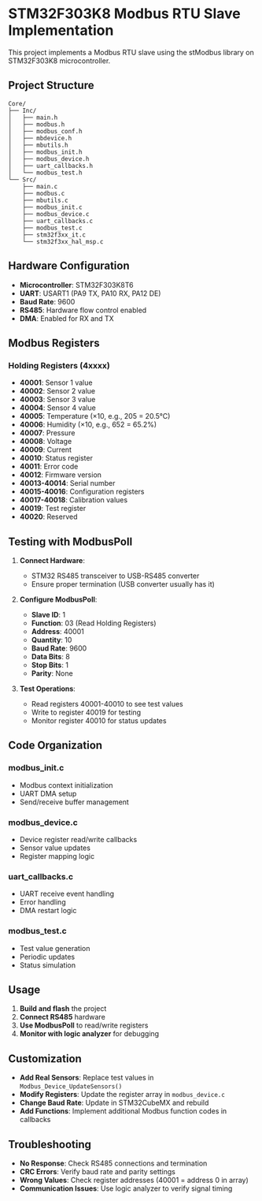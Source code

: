 # STM32F303K8 Modbus RTU Slave Implementation

This project implements a Modbus RTU slave using the stModbus library on STM32F303K8 microcontroller.

## Project Structure

```
Core/
├── Inc/
│   ├── main.h
│   ├── modbus.h
│   ├── modbus_conf.h
│   ├── mbdevice.h
│   ├── mbutils.h
│   ├── modbus_init.h
│   ├── modbus_device.h
│   ├── uart_callbacks.h
│   └── modbus_test.h
└── Src/
    ├── main.c
    ├── modbus.c
    ├── mbutils.c
    ├── modbus_init.c
    ├── modbus_device.c
    ├── uart_callbacks.c
    ├── modbus_test.c
    ├── stm32f3xx_it.c
    └── stm32f3xx_hal_msp.c
```

## Hardware Configuration

- **Microcontroller**: STM32F303K8T6
- **UART**: USART1 (PA9 TX, PA10 RX, PA12 DE)
- **Baud Rate**: 9600
- **RS485**: Hardware flow control enabled
- **DMA**: Enabled for RX and TX

## Modbus Registers

### Holding Registers (4xxxx)

- **40001**: Sensor 1 value
- **40002**: Sensor 2 value
- **40003**: Sensor 3 value
- **40004**: Sensor 4 value
- **40005**: Temperature (×10, e.g., 205 = 20.5°C)
- **40006**: Humidity (×10, e.g., 652 = 65.2%)
- **40007**: Pressure
- **40008**: Voltage
- **40009**: Current
- **40010**: Status register
- **40011**: Error code
- **40012**: Firmware version
- **40013-40014**: Serial number
- **40015-40016**: Configuration registers
- **40017-40018**: Calibration values
- **40019**: Test register
- **40020**: Reserved

## Testing with ModbusPoll

1. **Connect Hardware**:

   - STM32 RS485 transceiver to USB-RS485 converter
   - Ensure proper termination (USB converter usually has it)

2. **Configure ModbusPoll**:

   - **Slave ID**: 1
   - **Function**: 03 (Read Holding Registers)
   - **Address**: 40001
   - **Quantity**: 10
   - **Baud Rate**: 9600
   - **Data Bits**: 8
   - **Stop Bits**: 1
   - **Parity**: None

3. **Test Operations**:
   - Read registers 40001-40010 to see test values
   - Write to register 40019 for testing
   - Monitor register 40010 for status updates

## Code Organization

### modbus_init.c

- Modbus context initialization
- UART DMA setup
- Send/receive buffer management

### modbus_device.c

- Device register read/write callbacks
- Sensor value updates
- Register mapping logic

### uart_callbacks.c

- UART receive event handling
- Error handling
- DMA restart logic

### modbus_test.c

- Test value generation
- Periodic updates
- Status simulation

## Usage

1. **Build and flash** the project
2. **Connect RS485** hardware
3. **Use ModbusPoll** to read/write registers
4. **Monitor with logic analyzer** for debugging

## Customization

- **Add Real Sensors**: Replace test values in `Modbus_Device_UpdateSensors()`
- **Modify Registers**: Update the register array in `modbus_device.c`
- **Change Baud Rate**: Update in STM32CubeMX and rebuild
- **Add Functions**: Implement additional Modbus function codes in callbacks

## Troubleshooting

- **No Response**: Check RS485 connections and termination
- **CRC Errors**: Verify baud rate and parity settings
- **Wrong Values**: Check register addresses (40001 = address 0 in array)
- **Communication Issues**: Use logic analyzer to verify signal timing
